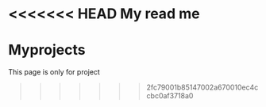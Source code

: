 <<<<<<< HEAD
My read me
=======
# Myprojects
This page is only for project
>>>>>>> 2fc79001b85147002a670010ec4ccbc0af3718a0
